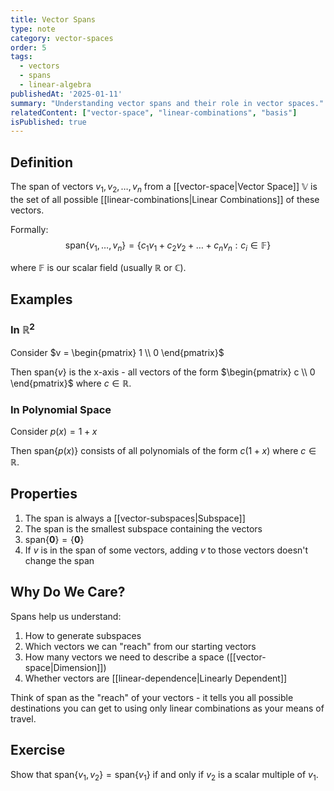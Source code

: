 ```yaml
---
title: Vector Spans
type: note
category: vector-spaces
order: 5
tags:
  - vectors
  - spans
  - linear-algebra
publishedAt: '2025-01-11'
summary: "Understanding vector spans and their role in vector spaces."
relatedContent: ["vector-space", "linear-combinations", "basis"]
isPublished: true
---
```


## Definition
The span of vectors $v_1, v_2, \dots, v_n$ from a [[vector-space|Vector Space]] $\mathbb{V}$ is the set of all possible [[linear-combinations|Linear Combinations]] of these vectors.

Formally:
$$
\text{span}\{v_1,\dots,v_n\} = \{c_1v_1 + c_2v_2 + \dots + c_nv_n : c_i \in \mathbb{F}\}
$$

where $\mathbb{F}$ is our scalar field (usually $\mathbb{R}$ or $\mathbb{C}$).

## Examples
### In $\mathbb{R}^2$
Consider $v = \begin{pmatrix} 1 \\ 0 \end{pmatrix}$

Then $\text{span}\{v\}$ is the x-axis - all vectors of the form $\begin{pmatrix} c \\ 0 \end{pmatrix}$ where $c \in \mathbb{R}$.


### In Polynomial Space
Consider $p(x) = 1 + x$

Then $\text{span}\{p(x)\}$ consists of all polynomials of the form $c(1 + x)$ where $c \in \mathbb{R}$.

## Properties
1. The span is always a [[vector-subspaces|Subspace]]
2. The span is the smallest subspace containing the vectors
3. $\text{span}\{\mathbf{0}\} = \{\mathbf{0}\}$
4. If $v$ is in the span of some vectors, adding $v$ to those vectors doesn't change the span

## Why Do We Care?
Spans help us understand:
1. How to generate subspaces
2. Which vectors we can "reach" from our starting vectors
3. How many vectors we need to describe a space ([[vector-space|Dimension]])
4. Whether vectors are [[linear-dependence|Linearly Dependent]]

Think of span as the "reach" of your vectors - it tells you all possible destinations you can get to using only linear combinations as your means of travel.

## Exercise
Show that $\text{span}\{v_1,v_2\} = \text{span}\{v_1\}$ if and only if $v_2$ is a scalar multiple of $v_1$.

